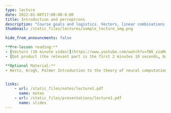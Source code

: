 ```yaml
---
type: lecture
date: 2022-01-06T17:00:00-8:00
title: Introduction and perceptrons
description: "Course goals and logistics. Vectors, linear combinations, span, matrices as linear transformations, matrix multiplication, determinants, matrix inverse, range, nullspace."
thumbnail: /static_files/lectures/sample_lecture_img.png

hide_from_announcments: false

**Pre-lesson reading:**
- [Vectors (10 minute video)](https://www.youtube.com/watch?v=fNk_zzaMoSs)
- [Dot product (the relevant part is the first 2 minutes 10 seconds, but feel free to watch the whole thing if you like)](https://www.youtube.com/watch?v=LyGKycYT2v0)

**Optional Material:**
- Hertz, Krogh, Palmer Introduction to the theory of neural computation, chapters 5 and 6


links: 
    - url: /static_files/notes/lecture1.pdf
      name: notes
    - url: /static_files/presentations/lecture1.pdf
      name: slides
---
```

